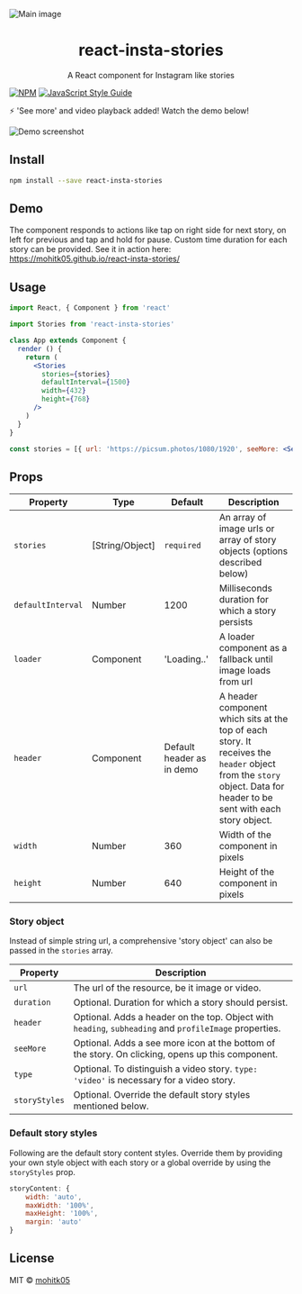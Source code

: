 ![Main image](https://i.imgur.com/JQw5hwo.jpg?2)
<h1 align="center">react-insta-stories</h1>
<p align="center">A React component for Instagram like stories</p>

[![NPM](https://img.shields.io/npm/v/react-insta-stories.svg)](https://www.npmjs.com/package/react-insta-stories) [![JavaScript Style Guide](https://img.shields.io/badge/code_style-standard-brightgreen.svg)](https://standardjs.com)

⚡️ 'See more' and video playback added! Watch the demo below!

![Demo screenshot](https://i.imgur.com/Twvjxp5.png)

## Install

```bash
npm install --save react-insta-stories
```

## Demo
The component responds to actions like tap on right side for next story, on left for previous and tap and hold for pause. Custom time duration for each story can be provided.
See it in action here: https://mohitk05.github.io/react-insta-stories/

## Usage

```jsx
import React, { Component } from 'react'

import Stories from 'react-insta-stories'

class App extends Component {
  render () {
    return (
      <Stories 
        stories={stories}
        defaultInterval={1500}
        width={432}
        height={768}
      />
    )
  }
}

const stories = [{ url: 'https://picsum.photos/1080/1920', seeMore: <SeeMore />, header: { heading: 'Mohit Karekar', subheading: 'Posted 5h ago', profileImage: 'https://picsum.photos/1000/1000' } }, { url: 'https://fsa.zobj.net/crop.php?r=dyJ08vhfPsUL3UkJ2aFaLo1LK5lhjA_5o6qEmWe7CW6P4bdk5Se2tYqxc8M3tcgYCwKp0IAyf0cmw9yCmOviFYb5JteeZgYClrug_bvSGgQxKGEUjH9H3s7PS9fQa3rpK3DN3nx-qA-mf6XN', header: { heading: 'Mohit Karekar', subheading: 'Posted 32m ago', profileImage: 'https://picsum.photos/1080/1920' } }, { url: 'https://media.idownloadblog.com/wp-content/uploads/2016/04/iPhone-wallpaper-abstract-portrait-stars-macinmac.jpg', header: { heading: 'mohitk05/react-insta-stories', subheading: 'Posted 32m ago', profileImage: 'https://avatars0.githubusercontent.com/u/24852829?s=400&v=4' } }, { url: 'https://storage.googleapis.com/coverr-main/mp4/Footboys.mp4', type: 'video', duration: 1000 }, { url: 'http://commondatastorage.googleapis.com/gtv-videos-bucket/sample/ForBiggerJoyrides.mp4', type: 'video', seeMore: <SeeMore /> }, { url: 'http://commondatastorage.googleapis.com/gtv-videos-bucket/sample/ForBiggerBlazes.mp4', type: 'video' }, 'https://images.unsplash.com/photo-1534856966153-c86d43d53fe0?ixlib=rb-1.2.1&ixid=eyJhcHBfaWQiOjEyMDd9&auto=format&fit=crop&w=564&q=80']
```

## Props

Property | Type | Default | Description
--- | --- | --- | ---
`stories` | [String/Object] | `required` | An array of image urls or array of story objects (options described below)
`defaultInterval` | Number | 1200 | Milliseconds duration for which a story persists
`loader` | Component | 'Loading..' | A loader component as a fallback until image loads from url
`header` | Component | Default header as in demo | A header component which sits at the top of each story. It receives the `header` object from the `story` object. Data for header to be sent with each story object.
`width` | Number | 360 | Width of the component in pixels
`height` | Number | 640 | Height of the component in pixels

### Story object
Instead of simple string url, a comprehensive 'story object' can also be passed in the `stories` array.

Property | Description
--- | ---
`url` | The url of the resource, be it image or video.
`duration` | Optional. Duration for which a story should persist.
`header` | Optional. Adds a header on the top. Object with `heading`, `subheading` and `profileImage` properties.
`seeMore` | Optional. Adds a see more icon at the bottom of the story. On clicking, opens up this component.
`type` | Optional. To distinguish a video story. `type: 'video'` is necessary for a video story. 
`storyStyles` | Optional. Override the default story styles mentioned below.

### Default story styles
Following are the default story content styles. Override them by providing your own style object with each story or a global override by using the `storyStyles` prop.
```js
storyContent: {
    width: 'auto',
    maxWidth: '100%',
    maxHeight: '100%',
    margin: 'auto'
}
```

## License

MIT © [mohitk05](https://github.com/mohitk05)
